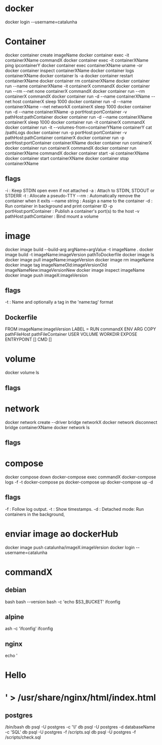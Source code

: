 # docker
docker login --username=catalunha

# Container
docker container create imageName
docker container exec -it containerXName commandX
docker container exec -it containerXName ping ipcontainerY
docker container exec containerXName uname -or
docker container inspect containerXName
docker container logs containerXName
docker container ls -a
docker container restart containerXName
docker container rm containerXName
docker container run --name containerXName -it containerX commandX
docker container run --rm --net none containerX commandX
docker container run --rm containerX commandX
docker container run -d --name containerXName --net host containerX sleep 1000
docker container run -d --name containerXName --net networkX containerX sleep 1000
docker container run -d --name containerXName -p portHost:portContainer -v pathHost:pathContainer
docker container run -d --name containerXName containerX sleep 1000
docker container run -it  containerX commandX
docker container run -it --volumes-from=containerYName containerY cat /pathLogs
docker container run -p portHost:portContainer -v pathHost:pathContainer containerX
docker container run -p portHost:portContainer containerXName
docker container run containerX
docker container run containerX commandX
docker container run containerXName commandX
docker container start -ai containerXName
docker container start containerXName
docker container stop containerXName

## flags
-i : Keep STDIN open even if not attached
-a : Attach to STDIN, STDOUT or STDERR
-t : Allocate a pseudo-TTY
--rm : Automatically remove the container when it exits
--name string : Assign a name to the container
-d : Run container in background and print container ID
-p portHost:portContainer : Publish a container's port(s) to the host
-v pathHost:pathContainer : Bind mount a volume

# image
docker image build --build-arg argName=argValue -t imageName .
docker image build -t imageName:imageVersion pathToDockerfile
docker image ls
docker image pull imageName:imageVersion
docker image rm imageName
docker image tag imageNameOld:imageVersionOld imageNameNew:imageVersionNew
docker image inspect imageName
docker image push imageX:imageVersion


## flags
-t : Name and optionally a tag in the 'name:tag' format

## Dockerfile
FROM imageName:imageVersion
LABEL <key>=<value>
RUN commandX
ENV
ARG
COPY pathFileHost pathFileContainer
USER
VOLUME
WORKDIR 
EXPOSE
ENTRYPOINT []
CMD []



# volume
docker volume ls

## flags

# network
docker network create --driver bridge networkX
docker network disconnect bridge containerXName
docker network ls

## flags

# compose
docker compose down
docker-compose exec commandX
docker-compose logs -f -t
docker-compose ps
docker-compose up
docker-compose up -d

## flags
-f : Follow log output.
-t : Show timestamps.
-d : Detached mode: Run containers in the background,

# enviar image ao dockerHub
docker image push catalunha/imageX:imageVersion
docker login --username=catalunha


# commandX

## debian
bash
bash --version
bash -c 'echo $S3_BUCKET'
ifconfig

## alpine
ash -c 'ifconfig'
ifconfig

## nginx
echo '<h1>Hello<h1>' > /usr/share/nginx/html/index.html

## postgres
/bin/bash
db psql -U postgres -c '\l'
db psql -U postgres -d databaseName -c 'SQL'
db psql -U postgres -f /scripts.sql
db psql -U postgres -f /scripts/check.sql